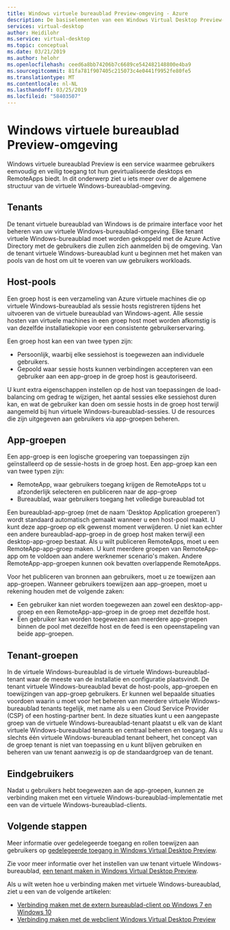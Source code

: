 ```yaml
---
title: Windows virtuele bureaublad Preview-omgeving - Azure
description: De basiselementen van een Windows Virtual Desktop Preview-omgeving.
services: virtual-desktop
author: Heidilohr
ms.service: virtual-desktop
ms.topic: conceptual
ms.date: 03/21/2019
ms.author: helohr
ms.openlocfilehash: ceed6a8bb74206b7c6689ce542482148800e4ba9
ms.sourcegitcommit: 81fa781f907405c215073c4e0441f9952fe80fe5
ms.translationtype: MT
ms.contentlocale: nl-NL
ms.lasthandoff: 03/25/2019
ms.locfileid: "58403507"
---
```

# <a name="windows-virtual-desktop-preview-environment"></a>Windows virtuele bureaublad Preview-omgeving

Windows virtuele bureaublad Preview is een service waarmee gebruikers eenvoudig en veilig toegang tot hun gevirtualiseerde desktops en RemoteApps biedt. In dit onderwerp ziet u iets meer over de algemene structuur van de virtuele Windows-bureaublad-omgeving.

## <a name="tenants"></a>Tenants

De tenant virtuele bureaublad van Windows is de primaire interface voor het beheren van uw virtuele Windows-bureaublad-omgeving. Elke tenant virtuele Windows-bureaublad moet worden gekoppeld met de Azure Active Directory met de gebruikers die zullen zich aanmelden bij de omgeving. Van de tenant virtuele Windows-bureaublad kunt u beginnen met het maken van pools van de host om uit te voeren van uw gebruikers workloads.

## <a name="host-pools"></a>Host-pools

Een groep host is een verzameling van Azure virtuele machines die op virtuele Windows-bureaublad als sessie hosts registreren tijdens het uitvoeren van de virtuele bureaublad van Windows-agent. Alle sessie hosten van virtuele machines in een groep host moet worden afkomstig is van dezelfde installatiekopie voor een consistente gebruikerservaring.

Een groep host kan een van twee typen zijn:

- Persoonlijk, waarbij elke sessiehost is toegewezen aan individuele gebruikers.
- Gepoold waar sessie hosts kunnen verbindingen accepteren van een gebruiker aan een app-groep in de groep host is geautoriseerd.

U kunt extra eigenschappen instellen op de host van toepassingen de load-balancing om gedrag te wijzigen, het aantal sessies elke sessiehost duren kan, en wat de gebruiker kan doen om sessie hosts in de groep host terwijl aangemeld bij hun virtuele Windows-bureaublad-sessies. U de resources die zijn uitgegeven aan gebruikers via app-groepen beheren.

## <a name="app-groups"></a>App-groepen

Een app-groep is een logische groepering van toepassingen zijn geïnstalleerd op de sessie-hosts in de groep host. Een app-groep kan een van twee typen zijn:

- RemoteApp, waar gebruikers toegang krijgen de RemoteApps tot u afzonderlijk selecteren en publiceren naar de app-groep
- Bureaublad, waar gebruikers toegang het volledige bureaublad tot

Een bureaublad-app-groep (met de naam 'Desktop Application groeperen') wordt standaard automatisch gemaakt wanneer u een host-pool maakt. U kunt deze app-groep op elk gewenst moment verwijderen. U niet kan echter een andere bureaublad-app-groep in de groep host maken terwijl een desktop-app-groep bestaat. Als u wilt publiceren RemoteApps, moet u een RemoteApp-app-groep maken. U kunt meerdere groepen van RemoteApp-app om te voldoen aan andere werknemer scenario's maken. Andere RemoteApp-app-groepen kunnen ook bevatten overlappende RemoteApps.

Voor het publiceren van bronnen aan gebruikers, moet u ze toewijzen aan app-groepen. Wanneer gebruikers toewijzen aan app-groepen, moet u rekening houden met de volgende zaken:

- Een gebruiker kan niet worden toegewezen aan zowel een desktop-app-groep en een RemoteApp-app-groep in de groep met dezelfde host.
- Een gebruiker kan worden toegewezen aan meerdere app-groepen binnen de pool met dezelfde host en de feed is een opeenstapeling van beide app-groepen.

## <a name="tenant-groups"></a>Tenant-groepen

In de virtuele Windows-bureaublad is de virtuele Windows-bureaublad-tenant waar de meeste van de installatie en configuratie plaatsvindt. De tenant virtuele Windows-bureaublad bevat de host-pools, app-groepen en toewijzingen van app-groep gebruikers. Er kunnen wel bepaalde situaties voordoen waarin u moet voor het beheren van meerdere virtuele Windows-bureaublad tenants tegelijk, met name als u een Cloud Service Provider (CSP) of een hosting-partner bent. In deze situaties kunt u een aangepaste groep van de virtuele Windows-bureaublad-tenant plaatst u elk van de klant virtuele Windows-bureaublad tenants en centraal beheren en toegang. Als u slechts één virtuele Windows-bureaublad tenant beheert, het concept van de groep tenant is niet van toepassing en u kunt blijven gebruiken en beheren van uw tenant aanwezig is op de standaardgroep van de tenant.

## <a name="end-users"></a>Eindgebruikers

Nadat u gebruikers hebt toegewezen aan de app-groepen, kunnen ze verbinding maken met een virtuele Windows-bureaublad-implementatie met een van de virtuele Windows-bureaublad-clients.

## <a name="next-steps"></a>Volgende stappen

Meer informatie over gedelegeerde toegang en rollen toewijzen aan gebruikers op [gedelegeerde toegang in Windows Virtual Desktop Preview](delegated-access-virtual-desktop.md).

Zie voor meer informatie over het instellen van uw tenant virtuele Windows-bureaublad, [een tenant maken in Windows Virtual Desktop Preview](tenant-setup-azure-active-directory.md).

Als u wilt weten hoe u verbinding maken met virtuele Windows-bureaublad, ziet u een van de volgende artikelen:

- [Verbinding maken met de extern bureaublad-client op Windows 7 en Windows 10](connect-windows-7-and-10.md)
- [Verbinding maken met de webclient Windows Virtual Desktop Preview](connect-web.md)
